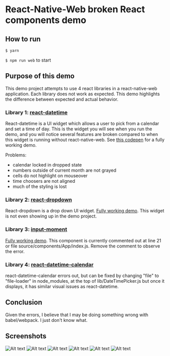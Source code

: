 # React-Native-Web broken React components demo

## How to run
```$ yarn```

```$ npm run web``` to start
## Purpose of this demo
This demo project attempts to use 4 react libraries in a react-native-web application. Each library does not work as expected. This demo highlights the difference between expected and actual behavior.

### Library 1: [react-datetime](https://github.com/YouCanBookMe/react-datetime)
React-datetime is a UI widget which allows a user to pick from a calendar and set a time of day. This is the widget you will see when you run the demo, and you will notice several features are broken compared to when this widget is running without react-native-web. See [this codepen](https://codepen.io/simeg/pen/mEmQmP) for a fully working demo.

Problems:

* calendar locked in dropped state
* numbers outside of current month are not grayed
* cells do not highlight on mouseover
* time choosers are not aligned
* much of the styling is lost
 

### Library 2: [react-dropdown](https://github.com/fraserxu/react-dropdown)
React-dropdown is a drop down UI widget. [Fully working demo](http://fraserxu.me/react-dropdown/). This widget is not even showing up in the demo project.

### Library 3: [input-moment](https://github.com/wangzuo/input-moment)
[Fully working demo](http://wangzuo.github.io/input-moment/). This component is currently commented out at line 21 or file source/components/App/index.js. Remove the comment to observe the error.

### Library 4: [react-datetime-calendar](https://github.com/deepreact/react-datetime-calendar)
react-datetime-calendar errors out, but can be fixed by changing "file" to "file-loader" in node_modules, at the top of lib/DateTimePicker.js but once it displays, it has similar visual issues as react-datetime.

## Conclusion
Given the errors, I believe that I may be doing something wrong with babel/webpack. I just don't know what.

## Screenshots
![Alt text](/source/screenshots/expectedCal.png?raw=true "Expected calendar tab")
![Alt text](/source/screenshots/expectedTime.png?raw=true "Expected time tab")
![Alt text](/source/screenshots/actualCal.png?raw=true "Actual calendar tab")
![Alt text](/source/screenshots/actualTime.png?raw=true "Actual time tab")
![Alt text](/source/screenshots/RDCexpected.png?raw=true "Expected react-datetime-calendar")
![Alt text](/source/screenshots/RDCactual.png?raw=true "Actual react-datetime-calendar")



